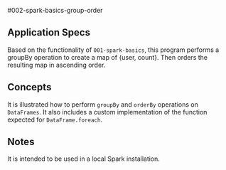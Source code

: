 #002-spark-basics-group-order


## Application Specs
Based on the functionality of `001-spark-basics`, this program performs a groupBy operation to create a map of {user, count}. Then orders the resulting map in ascending order.

## Concepts
It is illustrated how to perform `groupBy` and `orderBy` operations on `DataFrames`. It also includes a custom implementation of the function expected for `DataFrame.foreach`.

## Notes
It is intended to be used in a local Spark installation.
